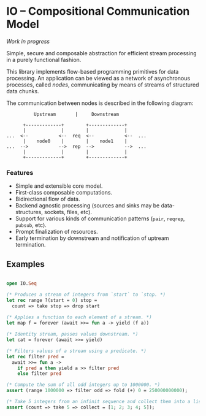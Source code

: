 # IO – Compositional Communication Model

_Work in progress_

Simple, secure and composable abstraction for efficient stream processing in a purely functional fashion.

This library implements flow-based programming primitives for data processing. An application can be viewed as a network of asynchronous processes, called _nodes_, communicating by means of streams of structured data chunks.

The communication between nodes is described in the following diagram:

```
          Upstream       |     Downstream

      +-------------+        +-------------+
      |             |        |             |
...  <--           <--  req  <--           <--  ...
      |    node0    |        |    node1    |
...  -->           -->  rep  -->           -->  ...
      |             |        |             |
      +-------------+        +-------------+
```


### Features

- Simple and extensible core model.
- First-class composable computations.
- Bidirectional flow of data.
- Backend agnostic processing (sources and sinks may be data-structures, sockets, files, etc).
- Support for various kinds of communication patterns (`pair`, `reqrep`, `pubsub`, etc).
- Prompt finalization of resources.
- Early termination by downstream and notification of uptream termination.

## Examples

```ocaml

open IO.Seq

(* Produces a stream of integers from `start` to `stop. *)
let rec range ?(start = 0) stop =
  count => take stop => drop start
  
(* Applies a function to each element of a stream. *)
let map f = forever (await >>= fun a -> yield (f a))

(* Identity stream, passes values downstream. *)
let cat = forever (await >>= yield)

(* Filters values of a stream using a predicate. *)
let rec filter pred =
  await >>= fun a ->
    if pred a then yield a >> filter pred
    else filter pred

(* Compute the sum of all odd integers up to 1000000. *)
assert (range 1000000 => filter odd => fold (+) 0 = 250000000000);

(* Take 5 integers from an infinit sequence and collect them into a list. *)
assert (count => take 5 => collect = [1; 2; 3; 4; 5]);
```
